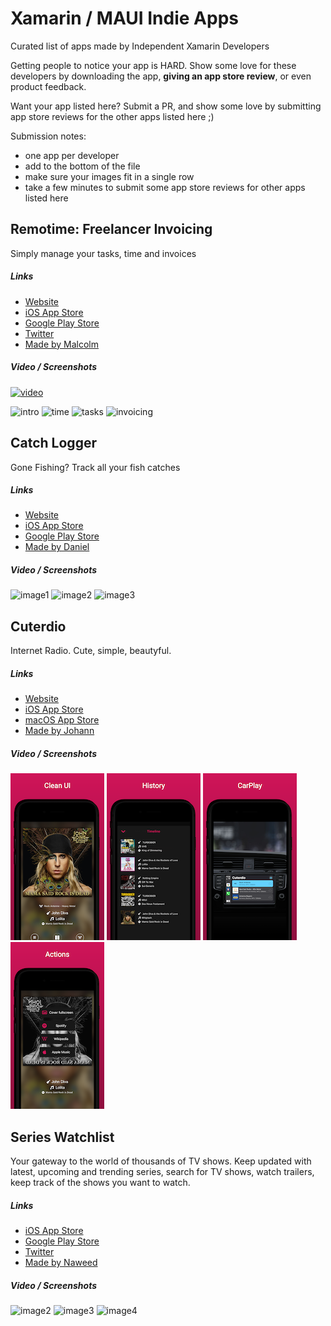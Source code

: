 # Xamarin / MAUI Indie Apps
Curated list of apps made by Independent Xamarin Developers

Getting people to notice your app is HARD. Show some love for these developers by downloading the app, **giving an app store review**, or even product feedback.

Want your app listed here? Submit a PR, and show some love by submitting app store reviews for the other apps listed here ;)

Submission notes:
- one app per developer
- add to the bottom of the file
- make sure your images fit in a single row
- take a few minutes to submit some app store reviews for other apps listed here

## Remotime: Freelancer Invoicing
Simply manage your tasks, time and invoices

##### Links
- [Website](http://remotime.net/)
- [iOS App Store](https://apps.apple.com/us/app/remotime-freelancer-invoicing/id1488388503?ls=1)
- [Google Play Store](https://play.google.com/store/apps/details?id=com.wibcilabs.remotime) 
- [Twitter](https://twitter.com/remotimeapp)
- [Made by Malcolm](https://twitter.com/InquisitorJax)

##### Video / Screenshots
[![video](https://i9.ytimg.com/vi/c_VCE8bbwLw/mq3.jpg)](https://www.youtube.com/watch?v=c_VCE8bbwLw "Remotime")

![intro](https://play-lh.googleusercontent.com/mZ70g2UqIiXYwZLHzkpE-ZLiKB2a7-ObcCowPYMSU_RbreTbTBk_rrnt9ctl-Tj9NII=w720-h310-rw)
![time](https://play-lh.googleusercontent.com/WMVVD_9qVfwAnVQCJ-Tn_5r2q0HZByecfPCnoZh593eVE30S6fqU10SaUlM41rah7JlN=w720-h310-rw)
![tasks](https://play-lh.googleusercontent.com/7NT7I3hX_wWl9zqPFV-1arKqA499cm1qPM8s-UEBAF9vVU3mZ4PzG5scRUIsrnr1MCo=w720-h310-rw)
![invoicing](https://play-lh.googleusercontent.com/au7tSbJmnYf8Sp9wlZeCF4DUq34Cd70MEjkvB-9XeLjVEh8BpH5zOs4EBqviqWb2RA=w720-h310-rw)

## Catch Logger
Gone Fishing? Track all your fish catches

##### Links
- [Website](https://www.catchlogger.app/)
- [iOS App Store](https://apps.apple.com/us/app/catch-logger/id1526736775?itsct=apps_box_badge&itscg=30200)
- [Google Play Store](https://play.google.com/store/apps/details?id=se.hindrikes.catchlog&pcampaignid=pcampaignidMKT-Other-global-all-co-prtnr-py-PartBadge-Mar2515-1) 
- [Made by Daniel](https://twitter.com/hindrikes)

##### Video / Screenshots

![image1](https://play-lh.googleusercontent.com/7yPLTq9tpfgWz-rhlahuCU_kD5dSin-HQcCZouyr_ZmsF6K3AJYOYLeZjr5OjgvD1l0=w720-h310-rw) ![image2](https://play-lh.googleusercontent.com/4itRKe26_EEdNB_G7XAwjdGJWWUi2sG6YybFn4nudDs4QApEgtMFw08cm6dqP3tnU4A=w720-h310-rw) ![image3](https://play-lh.googleusercontent.com/A8N7HFkAAmoY4DeKhkR94snjKoGQGDlwJ_HJpLizYrIfmvrz7fzAg3rN_veZj8LU3oA=w720-h310-rw) 

## Cuterdio

Internet Radio. Cute, simple, beautyful.

##### Links

- [Website](https://cuterdio.com)
- [iOS App Store](https://apps.apple.com/app/cuterdio-internet-radio-app/id1489513385)
- [macOS App Store](https://apps.apple.com/app/cuterdio-internet-radio-app/id1489513385)
- [Made by Johann](https://suplanus.de)

##### Video / Screenshots

![Cuterdio Clean UI](Images/Cuterdio/1.png)  ![Cuterdio History](Images/Cuterdio/2.png)  ![Cuterdio Carplay](Images/Cuterdio/3.png)  ![Cuterdio Actions](Images/Cuterdio/4.png)

## Series Watchlist
Your gateway to the world of thousands of TV shows. Keep updated with latest, upcoming and trending series, search for TV shows, watch trailers, keep track of the shows you want to watch.

##### Links
- [iOS App Store](https://apps.apple.com/us/app/series-watchlist/id1314148730)
- [Google Play Store](https://play.google.com/store/apps/details?id=com.xgeno.serieswatchlist) 
- [Twitter](https://twitter.com/xgeno)
- [Made by Naweed](http://www.naweed.com/)

##### Video / Screenshots

![image2](https://play-lh.googleusercontent.com/ufs0eJ4PNTLKsqc-qvhs87V2pR-7twFDNSKEK5tH4Bm8ld6ulm3aje-udNBIrzLQdu8=w720-h310-rw)  ![image3](https://play-lh.googleusercontent.com/3pTcoK6nTAE6aj69pUTTfsh7zZq0nTjJZ0n5UhBWfzmlddniCWWZmF_sq14rrqwdkGg=w720-h310-rw)  ![image4](https://play-lh.googleusercontent.com/TdIUmGDU-7q6cFnvMk8GVlzn785poAowIU_YR779sE3390n0An7eSMglQFPeR13SD_U=w720-h310-rw)

